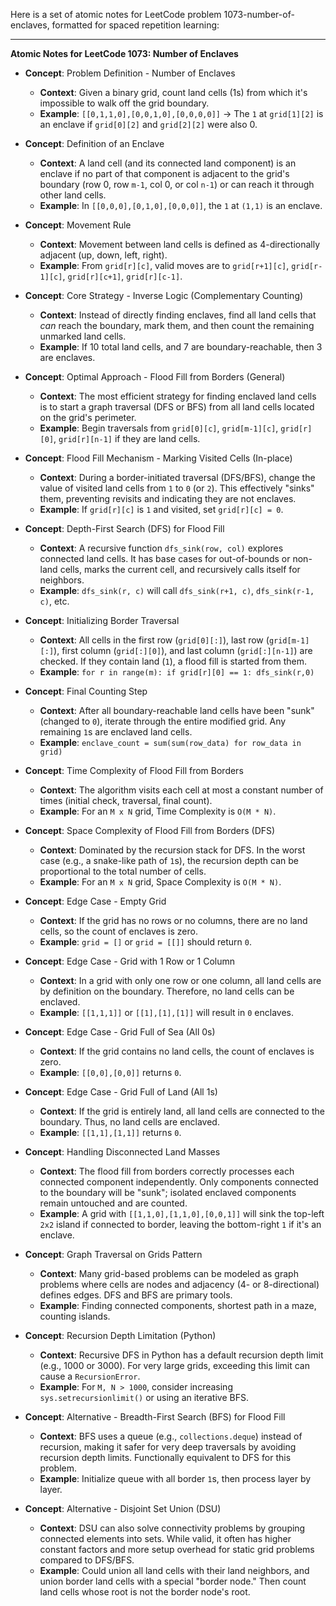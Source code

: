 Here is a set of atomic notes for LeetCode problem 1073-number-of-enclaves, formatted for spaced repetition learning:

---

**Atomic Notes for LeetCode 1073: Number of Enclaves**

- **Concept**: Problem Definition - Number of Enclaves
  - **Context**: Given a binary grid, count land cells (1s) from which it's impossible to walk off the grid boundary.
  - **Example**: `[[0,1,1,0],[0,0,1,0],[0,0,0,0]]` -> The `1` at `grid[1][2]` is an enclave if `grid[0][2]` and `grid[2][2]` were also 0.

- **Concept**: Definition of an Enclave
  - **Context**: A land cell (and its connected land component) is an enclave if no part of that component is adjacent to the grid's boundary (row 0, row `m-1`, col 0, or col `n-1`) or can reach it through other land cells.
  - **Example**: In `[[0,0,0],[0,1,0],[0,0,0]]`, the `1` at `(1,1)` is an enclave.

- **Concept**: Movement Rule
  - **Context**: Movement between land cells is defined as 4-directionally adjacent (up, down, left, right).
  - **Example**: From `grid[r][c]`, valid moves are to `grid[r+1][c]`, `grid[r-1][c]`, `grid[r][c+1]`, `grid[r][c-1]`.

- **Concept**: Core Strategy - Inverse Logic (Complementary Counting)
  - **Context**: Instead of directly finding enclaves, find all land cells that *can* reach the boundary, mark them, and then count the remaining unmarked land cells.
  - **Example**: If 10 total land cells, and 7 are boundary-reachable, then 3 are enclaves.

- **Concept**: Optimal Approach - Flood Fill from Borders (General)
  - **Context**: The most efficient strategy for finding enclaved land cells is to start a graph traversal (DFS or BFS) from all land cells located on the grid's perimeter.
  - **Example**: Begin traversals from `grid[0][c]`, `grid[m-1][c]`, `grid[r][0]`, `grid[r][n-1]` if they are land cells.

- **Concept**: Flood Fill Mechanism - Marking Visited Cells (In-place)
  - **Context**: During a border-initiated traversal (DFS/BFS), change the value of visited land cells from `1` to `0` (or `2`). This effectively "sinks" them, preventing revisits and indicating they are not enclaves.
  - **Example**: If `grid[r][c]` is `1` and visited, set `grid[r][c] = 0`.

- **Concept**: Depth-First Search (DFS) for Flood Fill
  - **Context**: A recursive function `dfs_sink(row, col)` explores connected land cells. It has base cases for out-of-bounds or non-land cells, marks the current cell, and recursively calls itself for neighbors.
  - **Example**: `dfs_sink(r, c)` will call `dfs_sink(r+1, c)`, `dfs_sink(r-1, c)`, etc.

- **Concept**: Initializing Border Traversal
  - **Context**: All cells in the first row (`grid[0][:]`), last row (`grid[m-1][:]`), first column (`grid[:][0]`), and last column (`grid[:][n-1]`) are checked. If they contain land (`1`), a flood fill is started from them.
  - **Example**: `for r in range(m): if grid[r][0] == 1: dfs_sink(r,0)`

- **Concept**: Final Counting Step
  - **Context**: After all boundary-reachable land cells have been "sunk" (changed to `0`), iterate through the entire modified grid. Any remaining `1`s are enclaved land cells.
  - **Example**: `enclave_count = sum(sum(row_data) for row_data in grid)`

- **Concept**: Time Complexity of Flood Fill from Borders
  - **Context**: The algorithm visits each cell at most a constant number of times (initial check, traversal, final count).
  - **Example**: For an `M x N` grid, Time Complexity is `O(M * N)`.

- **Concept**: Space Complexity of Flood Fill from Borders (DFS)
  - **Context**: Dominated by the recursion stack for DFS. In the worst case (e.g., a snake-like path of `1`s), the recursion depth can be proportional to the total number of cells.
  - **Example**: For an `M x N` grid, Space Complexity is `O(M * N)`.

- **Concept**: Edge Case - Empty Grid
  - **Context**: If the grid has no rows or no columns, there are no land cells, so the count of enclaves is zero.
  - **Example**: `grid = []` or `grid = [[]]` should return `0`.

- **Concept**: Edge Case - Grid with 1 Row or 1 Column
  - **Context**: In a grid with only one row or one column, all land cells are by definition on the boundary. Therefore, no land cells can be enclaved.
  - **Example**: `[[1,1,1]]` or `[[1],[1],[1]]` will result in `0` enclaves.

- **Concept**: Edge Case - Grid Full of Sea (All 0s)
  - **Context**: If the grid contains no land cells, the count of enclaves is zero.
  - **Example**: `[[0,0],[0,0]]` returns `0`.

- **Concept**: Edge Case - Grid Full of Land (All 1s)
  - **Context**: If the grid is entirely land, all land cells are connected to the boundary. Thus, no land cells are enclaved.
  - **Example**: `[[1,1],[1,1]]` returns `0`.

- **Concept**: Handling Disconnected Land Masses
  - **Context**: The flood fill from borders correctly processes each connected component independently. Only components connected to the boundary will be "sunk"; isolated enclaved components remain untouched and are counted.
  - **Example**: A grid with `[[1,1,0],[1,1,0],[0,0,1]]` will sink the top-left `2x2` island if connected to border, leaving the bottom-right `1` if it's an enclave.

- **Concept**: Graph Traversal on Grids Pattern
  - **Context**: Many grid-based problems can be modeled as graph problems where cells are nodes and adjacency (4- or 8-directional) defines edges. DFS and BFS are primary tools.
  - **Example**: Finding connected components, shortest path in a maze, counting islands.

- **Concept**: Recursion Depth Limitation (Python)
  - **Context**: Recursive DFS in Python has a default recursion depth limit (e.g., 1000 or 3000). For very large grids, exceeding this limit can cause a `RecursionError`.
  - **Example**: For `M, N > 1000`, consider increasing `sys.setrecursionlimit()` or using an iterative BFS.

- **Concept**: Alternative - Breadth-First Search (BFS) for Flood Fill
  - **Context**: BFS uses a queue (e.g., `collections.deque`) instead of recursion, making it safer for very deep traversals by avoiding recursion depth limits. Functionally equivalent to DFS for this problem.
  - **Example**: Initialize queue with all border `1`s, then process layer by layer.

- **Concept**: Alternative - Disjoint Set Union (DSU)
  - **Context**: DSU can also solve connectivity problems by grouping connected elements into sets. While valid, it often has higher constant factors and more setup overhead for static grid problems compared to DFS/BFS.
  - **Example**: Could union all land cells with their land neighbors, and union border land cells with a special "border node." Then count land cells whose root is not the border node's root.